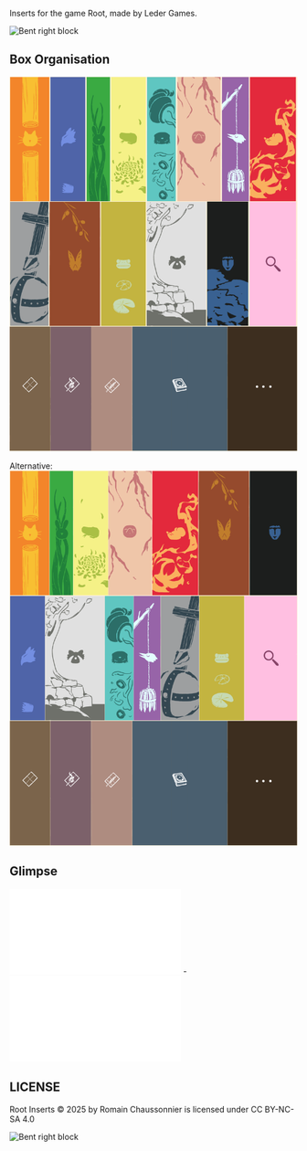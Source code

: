 Inserts for the game Root, made by Leder Games.

![Bent right block](V2/Presentation/presentation1.png)

 ## Box Organisation

![Bent right block](V2/Presentation/box_disposition_with_glass_and_dots.png)

Alternative:
![Bent right block](V2/Presentation/box_disposition_resorted_with_glass_and_dots.png)

 ## Glimpse
 
![Example of container](V2/Stl/Containers/container-Marquise_de_Cat.stl) - ![Example of drawer](V2/Stl/Drawers/drawer-Marquise_de_Cat.stl)


## LICENSE
 
Root Inserts © 2025 by Romain Chaussonnier is licensed under CC BY-NC-SA 4.0 

![Bent right block](V2/Presentation/presentation2_no_background-unfinished.png)
